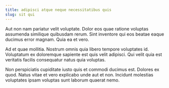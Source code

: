 ```yaml
---
title: adipisci atque neque necessitatibus quis
slug: sit qui
---
```


Aut non nam pariatur velit voluptate. Dolor eos quae ratione voluptas assumenda similique quibusdam rerum. Sint inventore qui eos beatae eaque ducimus error magnam. Quia ea et vero.

Ad et quae mollitia. Nostrum omnis quia libero tempore voluptates id. Voluptatum ex doloremque sapiente est quis velit adipisci. Qui velit quia est veritatis facilis consequatur natus quia voluptas.

Non perspiciatis cupiditate iusto quis et commodi ducimus est. Dolores ex quod. Natus vitae et vero explicabo unde aut et non. Incidunt molestias voluptates ipsam voluptas sunt laborum quaerat nemo.
